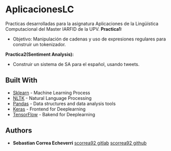# AplicacionesLC
Practicas desarrolladas para la asignatura Aplicaciones de la Lingüística Computacional del Master IARFID de la UPV.
**Practica1:**
* Objetivo: Manipulación de cadenas y uso de expresiones regulares para construir un
tokenizador.

**Practica2(Sentiment Analysis):**
* Construir un sistema de SA para el español, usando tweets.

## Built With

* [Sklearn](http://scikit-learn.org/stable/) - Machine Learning Process
* [NLTK](http://www.nltk.org) - Natural Language Processing
* [Pandas](https://pandas.pydata.org) - Data structures and data analysis tools
* [Keras](https://github.com/keras-team/keras) - Frontend for Deeplearning
* [TensorFlow](https://github.com/tensorflow/tensorflow) - Bakend for Deeplearning


## Authors

* **Sebastian Correa Echeverri** [scorrea92 gitlab](https://gitlab.com/scorrea92) [scorrea92 github](https://github.com/scorrea92)
